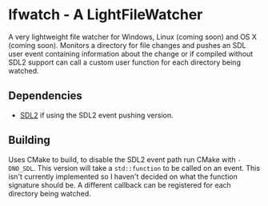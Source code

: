 lfwatch - A LightFileWatcher
=
A very lightweight file watcher for Windows, Linux (coming soon) and OS X (coming soon). Monitors a
directory for file changes and pushes an SDL user event containing information about the change or if
compiled without SDL2 support can call a custom user function for each directory being watched.

Dependencies
-
- [SDL2](http://libsdl.org/) if using the SDL2 event pushing version.

Building
-
Uses CMake to build, to disable the SDL2 event path run CMake with `-DNO_SDL`. This version will
take a `std::function` to be called on an event. This isn't currently implemented so I haven't decided
on what the function signature should be. A different callback can be registered for each directory being
watched.

